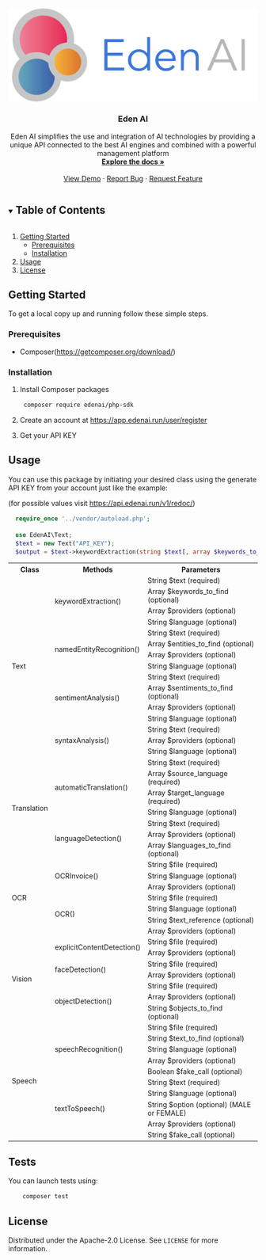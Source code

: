 <!--
*** Thanks for checking out the Best-README-Template. If you have a suggestion
*** that would make this better, please fork the repo and create a pull request
*** or simply open an issue with the tag "enhancement".
*** Thanks again! Now go create something AMAZING! :D
***
-->



<!-- PROJECT SHIELDS -->
<!--
*** I'm using markdown "reference style" links for readability.
*** Reference links are enclosed in brackets [ ] instead of parentheses ( ).
*** See the bottom of this document for the declaration of the reference variables
*** for contributors-url, forks-url, etc. This is an optional, concise syntax you may use.
*** https://www.markdownguide.org/basic-syntax/#reference-style-links
-->

<!-- PROJECT LOGO -->
<br />
<p align="center">

![Screenshot](https://github.com/edenai/edenai-python/blob/3829feb170f11cfd55aacd877d23c5f8d69e203f/Logo%20complet%20Eden%20AI%20-%20format%20PNG.png)
  <h3 align="center">Eden AI</h3>

  <p align="center">
    Eden AI simplifies the use and integration of AI technologies by providing a unique API connected to the best AI engines and combined with a powerful management platform
    <br />
    <a href="https://api.edenai.run/v1/redoc/"><strong>Explore the docs »</strong></a>
    <br />
    <br />
    <a href="https://www.edenai.co/">View Demo</a>
    ·
    <a href="https://github.com/edenai/edenai-php/issues">Report Bug</a>
    ·
    <a href="https://github.com/edenai/edenai-php/issues">Request Feature</a>
  </p>
</p>



<!-- TABLE OF CONTENTS -->
<details open="open">
  <summary><h2 style="display: inline-block">Table of Contents</h2></summary>
  <ol>
    <li>
      <a href="#getting-started">Getting Started</a>
      <ul>
        <li><a href="#prerequisites">Prerequisites</a></li>
        <li><a href="#installation">Installation</a></li>
      </ul>
    </li>
    <li><a href="#usage">Usage</a></li>
    <li><a href="#license">License</a></li>
  </ol>
</details>



<!-- GETTING STARTED -->
## Getting Started

To get a local copy up and running follow these simple steps.

### Prerequisites

* Composer(https://getcomposer.org/download/)

### Installation

1. Install Composer packages
   ```sh
    composer require edenai/php-sdk
   ```
2. Create an account at https://app.edenai.run/user/register
   
   
3. Get your API KEY


<!-- USAGE EXAMPLES -->
## Usage

You can use this package by initiating your desired class using the generate API KEY from your account just like the example:

(for possible values visit https://api.edenai.run/v1/redoc/)

```PHP
  require_once '../vendor/autoload.php';

  use EdenAI\Text;
  $text = new Text("API_KEY");
  $output = $text->keywordExtraction(string $text[, array $keywords_to_find][, array $providers ][, string $language]);
```
<table>
    <tr>
        <th>Class</th>
        <th>Methods</th>
        <th>Parameters</th>
    </tr>
    <tr>
        <td rowspan='15' colspan='1'>Text</td>
        <td rowspan='4' colspan="1">keywordExtraction()</td>
        <td>String $text (required)</td>
    </tr>
    <tr>
        <td> Array $keywords_to_find (optional) </td>
    </tr>
    <tr>
        <td> Array $providers (optional) </td>
    </tr>
    <tr>
        <td> String $language (optional) </td>
    </tr>
    <tr>
        <td rowspan='4' colspan="1">namedEntityRecognition()</td>
        <td>String $text (required)</td>
    </tr>
    <tr>
        <td> Array $entities_to_find (optional) </td>
    </tr>
    <tr>
        <td> Array $providers (optional) </td>
    </tr>
    <tr>
        <td> String $language (optional) </td>
    </tr>
    <tr>
        <td rowspan='4' colspan="1">sentimentAnalysis()</td>
        <td>String $text (required)</td>
    </tr>
    <tr>
        <td> Array $sentiments_to_find (optional) </td>
    </tr>
    <tr>
        <td> Array $providers (optional) </td>
    </tr>
    <tr>
        <td> String $language (optional) </td>
    </tr>
    <tr>
        <td rowspan='3' colspan="1">syntaxAnalysis()</td>
        <td>String $text (required)</td>
    </tr>
    <tr>
        <td> Array $providers (optional) </td>
    </tr>
    <tr>
        <td> String $language (optional) </td>
    </tr>
    <tr>
        <td rowspan='7' colspan='1'>Translation</td>
        <td rowspan='4' colspan="1">automaticTranslation()</td>
        <td>String $text (required)</td>
    </tr>
    <tr>
        <td> Array $source_language (required) </td>
    </tr>
    <tr>
        <td> Array $target_language (required) </td>
    </tr>
    <tr>
        <td> String $language (optional) </td>
    </tr>
    <tr>
        <td rowspan='3' colspan="1">languageDetection()</td>
        <td>String $text (required)</td>
    </tr>
    <tr>
        <td> Array $providers (optional) </td>
    </tr>
    <tr>
        <td> Array $languages_to_find (optional) </td>
    </tr>
    <tr>
        <td rowspan='7' colspan='1'>OCR</td>
        <td rowspan='3' colspan="1">OCRInvoice()</td>
        <td>String $file (required)</td>
    </tr>
    <tr>
        <td> String $language (optional) </td>
    </tr>
    <tr>
        <td> Array $providers (optional) </td>
    </tr>
    <tr>
        <td rowspan='4' colspan="1">OCR()</td>
        <td>String $file (required)</td>
    </tr>
    <tr>
        <td> String $language (optional) </td>
    </tr>
    <tr>
        <td> String $text_reference (optional) </td>
    </tr>
    <tr>
        <td> Array $providers (optional) </td>
    </tr>
    <tr>
        <td rowspan='7' colspan='1'>Vision</td>
        <td rowspan='2' colspan="1">explicitContentDetection()</td>
        <td>String $file (required)</td>
    </tr>
    <tr>
        <td> Array $providers (optional) </td>
    </tr>
    <tr>
        <td rowspan='2' colspan="1">faceDetection()</td>
        <td>String $file (required)</td>
    </tr>
    <tr>
        <td> Array $providers (optional) </td>
    </tr>
    <tr>
        <td rowspan='3' colspan="1">objectDetection()</td>
        <td>String $file (required)</td>
    </tr>
    <tr>
        <td> Array $providers (optional) </td>
    </tr>
    <tr>
        <td> String $objects_to_find (optional) </td>
    </tr>
    <tr>
        <td rowspan='10' colspan='1'>Speech</td>
        <td rowspan='5' colspan="1">speechRecognition()</td>
        <td>String $file (required)</td>
    </tr>
    <tr>
        <td> String $text_to_find (optional) </td>
    </tr>
    <tr>
        <td> String $language (optional) </td>
    </tr>
    <tr>
        <td> Array $providers (optional) </td>
    </tr>
    <tr>
        <td> Boolean $fake_call (optional) </td>
    </tr>
    <tr>
        <td rowspan='5' colspan="1">textToSpeech()</td>
        <td>String $text (required)</td>
    </tr>
    <tr>
        <td> String $language (optional) </td>
    </tr>
    <tr>
        <td> String $option (optional) (MALE or FEMALE) </td>
    </tr>
    <tr>
        <td> Array $providers (optional) </td>
    </tr>
    <tr>
        <td> String $fake_call (optional) </td>
    </tr>
</table>  


<!-- Tests -->
## Tests

You can launch tests using:
```sh
    composer test
   ```

<!-- LICENSE -->
## License

Distributed under the Apache-2.0 License. See `LICENSE` for more information.
